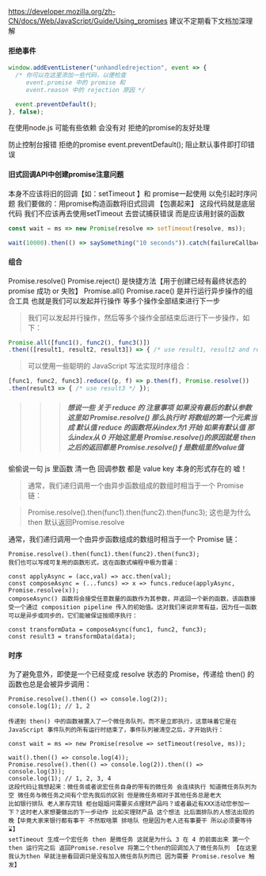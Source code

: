 https://developer.mozilla.org/zh-CN/docs/Web/JavaScript/Guide/Using_promises 
建议不定期看下文档加深理解
#### 拒绝事件
```javascript
window.addEventListener("unhandledrejection", event => {
  /* 你可以在这里添加一些代码，以便检查
     event.promise 中的 promise 和
     event.reason 中的 rejection 原因 */

  event.preventDefault();
}, false);
```
在使用node.js 可能有些依赖 会没有对 拒绝的promise的友好处理

防止控制台报错 拒绝的promise  event.preventDefault(); 阻止默认事件即打印错误

#### 旧式回调API中创建promise注意问题
本身不应该将旧的回调【如：setTimeout 】和 promise一起使用 以免引起时序问题
我们要做的：用promise构造函数将旧式回调 【包裹起来】 这段代码就是底层代码 我们不应该再去使用setTimeout 去尝试捕获错误 而是应该用封装的函数
```javascript
const wait = ms => new Promise(resolve => setTimeout(resolve, ms));

wait(10000).then(() => saySomething("10 seconds")).catch(failureCallback);
```

#### 组合
Promise.resolve() Promise.reject() 是快捷方法【用于创建已经有最终状态的promise 成功 or 失败】
Promise.all() Promise.race() 是并行运行异步操作的组合工具 也就是我们可以发起并行操作 等多个操作全部结束进行下一步

>我们可以发起并行操作，然后等多个操作全部结束后进行下一步操作，如下：

>
```javascript
Promise.all([func1(), func2(), func3()])
.then(([result1, result2, result3]) => { /* use result1, result2 and result3 */ });
```
>
>可以使用一些聪明的 JavaScript 写法实现时序组合：

>
```javascript
[func1, func2, func3].reduce((p, f) => p.then(f), Promise.resolve())
.then(result3 => { /* use result3 */ });
```
>

>>> ##### 想说一些 关于 reduce 的 注意事项 如果没有最后的默认参数 这里如 Promise.resolve() 那么执行时 将数组的第一个元素当成 默认值 reduce 的函数将从index为1 开始 如果有默认值 那么index从 0 开始这里是 Promise.resolve()的原因就是 then之后的返回都是 Promise.resolve() f 是数组里的value值

偷偷说一句 js 里函数 清一色 回调参数 都是 value key 本身的形式存在的 嘘！

>通常，我们递归调用一个由异步函数组成的数组时相当于一个 Promise 链：

>Promise.resolve().then(func1).then(func2).then(func3);
>这也是为什么 then 默认返回Promise.resolve

>
通常，我们递归调用一个由异步函数组成的数组时相当于一个 Promise 链：
```
Promise.resolve().then(func1).then(func2).then(func3);
我们也可以写成可复用的函数形式，这在函数式编程中极为普遍：

const applyAsync = (acc,val) => acc.then(val);
const composeAsync = (...funcs) => x => funcs.reduce(applyAsync, Promise.resolve(x));
composeAsync() 函数将会接受任意数量的函数作为其参数，并返回一个新的函数，该函数接受一个通过 composition pipeline 传入的初始值。这对我们来说非常有益，因为任一函数可以是异步或同步的，它们能被保证按顺序执行：

const transformData = composeAsync(func1, func2, func3);
const result3 = transformData(data);
```
>
#### 时序
为了避免意外，即使是一个已经变成 resolve 状态的 Promise，传递给 then() 的函数也总是会被异步调用：
```
Promise.resolve().then(() => console.log(2));
console.log(1); // 1, 2
```
```
传递到 then() 中的函数被置入了一个微任务队列，而不是立即执行，这意味着它是在 JavaScript 事件队列的所有运行时结束了，事件队列被清空之后，才开始执行：

const wait = ms => new Promise(resolve => setTimeout(resolve, ms));

wait().then(() => console.log(4));
Promise.resolve().then(() => console.log(2)).then(() => console.log(3));
console.log(1); // 1, 2, 3, 4
这段代码让我想起来：微任务或者说宏任务自身的带有的微任务 会连续执行 知道微任务队列为空 微任务与微任务之间有个您先我后的区别 但是微任务相对于其他任务总是老大
比如银行排队 老人家存完钱 柜台姐姐问需要买点理财产品吗？或者最近有XXX活动您参加一下？这时老人家想要做出的下一步动作 比如买理财产品 这个想法 比后面排队的人想法出现的晚【毕竟大家来银行都有事干 不然取啥票 排啥队 但是因为老人还有事要干 所以必须要等待⌛️】
setTimeout 生成一个宏任务 then 是微任务 这就是为什么 3 在 4 的前面出来 第一个then 运行完之后 返回Promise.resolve 将第二个then的回调加入了微任务队列 【在这里我认为then 早就注册看回调只是没有加入微任务队列而已 因为需要 Promise.resolve 触发】
```
